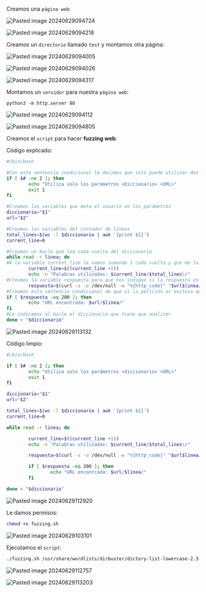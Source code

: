 Creamos una ``página web``:

![Pasted image 20240629094724](https://github.com/user-attachments/assets/e4f81ac6-b558-442e-8355-5d76b7b1947c)

![Pasted image 20240629094218](https://github.com/user-attachments/assets/539d4375-be1f-467d-b1d5-3d201f5f1ad5)

Creamos un ``directorio`` llamado ``test`` y montamos otra página:

![Pasted image 20240629094005](https://github.com/user-attachments/assets/fa676679-d578-4131-bd1f-abe09d5638eb)

![Pasted image 20240629094026](https://github.com/user-attachments/assets/993fc90c-08dd-49bb-92d6-b3ec043e23b8)

![Pasted image 20240629094317](https://github.com/user-attachments/assets/b90958a6-88ac-4ac4-90c0-5b0ee21381d2)

Montamos un ``servidor`` para nuestra ``página web``:

```
python3 -m http.server 80
```

![Pasted image 20240629094112](https://github.com/user-attachments/assets/8c578180-d330-440a-aacf-a85659a0aaea)

![Pasted image 20240629094805](https://github.com/user-attachments/assets/7ef7b6e2-20e9-420d-80ab-415d9ec697dd)

Creamos el ``script`` para hacer **fuzzing web**:

Código explicado:

```Bash
#/bin/bash

#Con esta sentencia condicional le decimos que solo puede utilizar dos parámetros
if [ $# -ne 2 ]; then
        echo "Utiliza solo los parámetros <Diccionario> <URL>"
        exit 1
fi

#Creamos las variables que meta el usuario en los parámetros
diccionario="$1"
url="$2"

#Creamos las variables del contador de líneas
total_lines=$(wc -l $diccionario | awk '{print $1}')
current_line=0

#Creamos un bucle que lea cada vuelta del diccionario
while read -r linea; do
#A la variable current_line le vamos sumando 1 cada vuelta y que me lo imprima en una línea fija
        current_line=$((current_line +1))
        echo -n "Palabras utilizadas: $current_line/$total_lines\r"
#Creamos la variable respuesta para que nos indique si la respuesta es exitosa
        respuesta=$(curl -s -o /dev/null -w "%{http_code}" "$url$linea/")
#Creamos esta sentencia condicional de que si la petición es exitosa que la imprima
if [ $respuesta -eq 200 ]; then
        echo "URL encontrada: $url/$linea/"
fi
#Le indicamos al bucle el diccionario que tiene que analizar
done < "$diccionario"
```

![Pasted image 20240629113132](https://github.com/user-attachments/assets/80bb6a85-1bf8-41eb-9079-2160bdecf1b6)

Código limpio:

```Bash
#/bin/bash

if [ $# -ne 2 ]; then
        echo "Utiliza solo los parámetros <diccionario> <URL>"
        exit 1
fi

diccionario="$1"
url="$2"

total_lines=$(wc -l $diccionario | awk '{print $1}')
current_line=0

while read -r linea; do

        current_line=$((current_line +1))
        echo -n "Palabras utilizadas: $current_line/$total_lines\r"

        respuesta=$(curl -s -o /dev/null -w "%{http_code}" "$url$linea/")

        if [ $respuesta -eq 200 ]; then
                echo "URL encontrada: $url/$linea/"
        fi

done < "$diccionario"
```

![Pasted image 20240629112920](https://github.com/user-attachments/assets/48e9cc70-16bc-4cd8-8119-7f8d57095302)

Le damos permisos:

```Bash
chmod +x fuzzing.sh
```

![Pasted image 20240629103101](https://github.com/user-attachments/assets/4e39db74-6bb4-41f3-9a3b-e4934f85c776)

Ejecutamos el ``script``:

```Bash
./fuzzing.sh /usr/share/wordlists/dirbuster/dictory-list-lowercase-2.3-medium.txt http://localhost/
```

![Pasted image 20240629112757](https://github.com/user-attachments/assets/e4ab9fad-01f6-47c9-91e3-6aea5f3cb4bf)

![Pasted image 20240629113203](https://github.com/user-attachments/assets/1f5f0ed8-8e4d-47fc-8baf-e598430c0e20)
